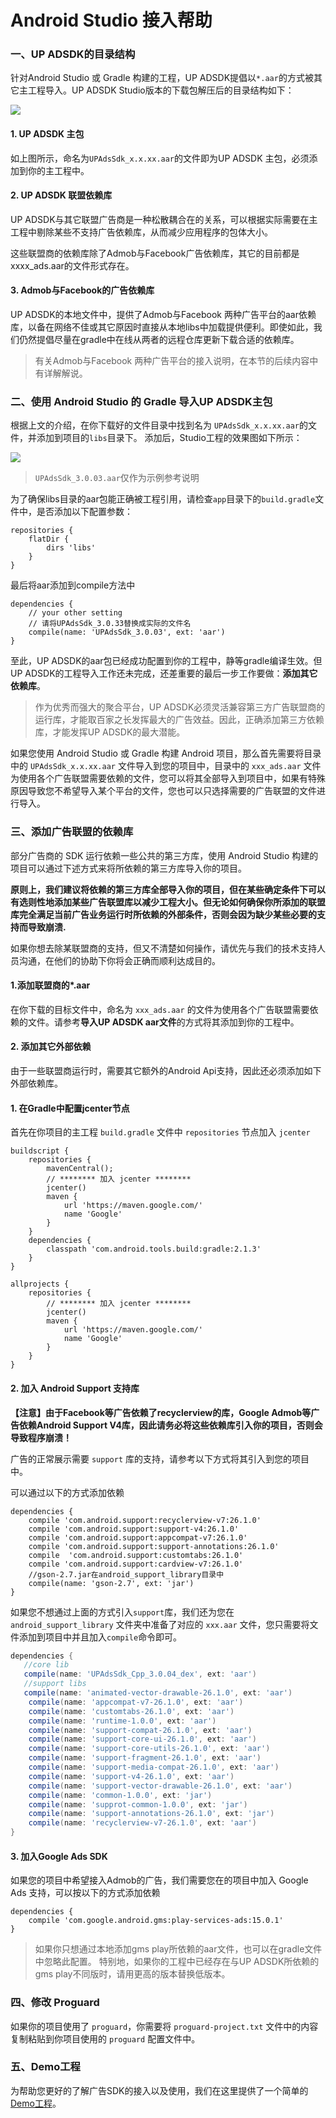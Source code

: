 # Android Studio 接入帮助

### 一、UP ADSDK的目录结构
针对Android Studio 或 Gradle 构建的工程，UP ADSDK提倡以`*.aar`的方式被其它主工程导入。UP ADSDK Studio版本的下载包解压后的目录结构如下：

![](http://docs.upltv.com/uploads/201805/5af5689a90a1a_5af5689a.png)

#### 1. UP ADSDK 主包
如上图所示，命名为`UPAdsSdk_x.x.xx.aar`的文件即为UP ADSDK 主包，必须添加到你的主工程中。

#### 2. UP ADSDK 联盟依赖库
UP ADSDK与其它联盟广告商是一种松散耦合在的关系，可以根据实际需要在主工程中剔除某些不支持广告依赖库，从而减少应用程序的包体大小。

这些联盟商的依赖库除了Admob与Facebook广告依赖库，其它的目前都是xxxx_ads.aar的文件形式存在。

#### 3. Admob与Facebook的广告依赖库
UP ADSDK的本地文件中，提供了Admob与Facebook 两种广告平台的aar依赖库，以备在网络不佳或其它原因时直接从本地libs中加载提供便利。即使如此，我们仍然提倡尽量在gradle中在线从两者的远程仓库更新下载合适的依赖库。
> 有关Admob与Facebook 两种广告平台的接入说明，在本节的后续内容中有详解解说。


### 二、使用 Android Studio 的 Gradle 导入UP ADSDK主包

根据上文的介绍，在你下载好的文件目录中找到名为 `UPAdsSdk_x.x.xx.aar`的文件，并添加到项目的`libs`目录下。
添加后，Studio工程的效果图如下所示：

![](http://docs.upltv.com/uploads/201805/5af56922f4043_5af56922.png)

> `UPAdsSdk_3.0.03.aar`仅作为示例参考说明

为了确保libs目录的aar包能正确被工程引用，请检查`app`目录下的`build.gradle`文件中，是否添加以下配置参数：

    repositories {
        flatDir {
            dirs 'libs'
        }
    }

最后将aar添加到compile方法中

    dependencies {
        // your other setting
        // 请将UPAdsSdk_3.0.33替换成实际的文件名
        compile(name: 'UPAdsSdk_3.0.03', ext: 'aar')
    }

至此，UP ADSDK的aar包已经成功配置到你的工程中，静等gradle编译生效。但UP ADSDK的工程导入工作还未完成，还差重要的最后一步工作要做：**添加其它依赖库**。

> 作为优秀而强大的聚合平台，UP ADSDK必须灵活兼容第三方广告联盟商的运行库，才能取百家之长发挥最大的广告效益。因此，正确添加第三方依赖库，才能发挥UP ADSDK的最大潜能。

如果您使用 Android Studio 或 Gradle 构建 Android 项目，那么首先需要将目录中的 `UPAdsSdk_x.x.xx.aar` 文件导入到您的项目中，目录中的 `xxx_ads.aar` 文件为使用各个广告联盟需要依赖的文件，您可以将其全部导入到项目中，如果有特殊原因导致您不希望导入某个平台的文件，您也可以只选择需要的广告联盟的文件进行导入。

### 三、添加广告联盟的依赖库

部分广告商的 SDK 运行依赖一些公共的第三方库，使用 Android Studio 构建的项目可以通过下述方式来将所依赖的第三方库导入你的项目。

**原则上，我们建议将依赖的第三方库全部导入你的项目，但在某些确定条件下可以有选则性地添加某些广告联盟库以减少工程大小。但无论如何确保你所添加的联盟库完全满足当前广告业务运行时所依赖的外部条件，否则会因为缺少某些必要的支持而导致崩溃.**

如果你想去除某联盟商的支持，但又不清楚如何操作，请优先与我们的技术支持人员沟通，在他们的协助下你将会正确而顺利达成目的。

####  1.添加联盟商的*.aar
在你下载的目标文件中，命名为 `xxx_ads.aar` 的文件为使用各个广告联盟需要依赖的文件。请参考**导入UP ADSDK aar文件**的方式将其添加到你的工程中。

####  2. 添加其它外部依赖

由于一些联盟商运行时，需要其它额外的Android Api支持，因此还必须添加如下外部依赖库。

#### 1. 在Gradle中配置jcenter节点
首先在你项目的主工程 `build.gradle` 文件中 `repositories` 节点加入 `jcenter`

    buildscript {
        repositories {
            mavenCentral();
            // ******** 加入 jcenter ********
            jcenter()
            maven {
                url 'https://maven.google.com/'
                name 'Google'
            }
        }
        dependencies {
            classpath 'com.android.tools.build:gradle:2.1.3'
        }
    }

    allprojects {
        repositories {
            // ******** 加入 jcenter ********
            jcenter()
            maven {
                url 'https://maven.google.com/'
                name 'Google'
            }
        }
    }


#### 2. 加入 Android Support 支持库

**【注意】由于Facebook等广告依赖了recyclerview的库，Google Admob等广告依赖Android Support V4库，因此请务必将这些依赖库引入你的项目，否则会导致程序崩溃！**

广告的正常展示需要 `support` 库的支持，请参考以下方式将其引入到您的项目中。

可以通过以下的方式添加依赖
    
    dependencies {
        compile 'com.android.support:recyclerview-v7:26.1.0'
        compile 'com.android.support:support-v4:26.1.0'
        compile 'com.android.support:appcompat-v7:26.1.0'
        compile 'com.android.support:support-annotations:26.1.0'
        compile  'com.android.support:customtabs:26.1.0'
        compile 'com.android.support:cardview-v7:26.1.0'
        //gson-2.7.jar在android_support_library目录中
        compile(name: 'gson-2.7', ext: 'jar')
    }
    
如果您不想通过上面的方式引入`support`库，我们还为您在  `android_support_library` 文件夹中准备了对应的 `xxx.aar` 文件，您只需要将文件添加到项目中并且加入`compile`命令即可。

```groovy
dependencies {
   //core lib
   compile(name: 'UPAdsSdk_Cpp_3.0.04_dex', ext: 'aar')
   //support libs
   compile(name: 'animated-vector-drawable-26.1.0', ext: 'aar')
    compile(name: 'appcompat-v7-26.1.0', ext: 'aar')
    compile(name: 'customtabs-26.1.0', ext: 'aar')
    compile(name: 'runtime-1.0.0', ext: 'aar')
    compile(name: 'support-compat-26.1.0', ext: 'aar')
    compile(name: 'support-core-ui-26.1.0', ext: 'aar')
    compile(name: 'support-core-utils-26.1.0', ext: 'aar')
    compile(name: 'support-fragment-26.1.0', ext: 'aar')
    compile(name: 'support-media-compat-26.1.0', ext: 'aar')
    compile(name: 'support-v4-26.1.0', ext: 'aar')
    compile(name: 'support-vector-drawable-26.1.0', ext: 'aar')
    compile(name: 'common-1.0.0', ext: 'jar')
    compile(name: 'supprot-common-1.0.0', ext: 'jar')
    compile(name: 'support-annotations-26.1.0', ext: 'jar')
    compile(name: 'recyclerview-v7-26.1.0', ext: 'aar')
}
```


#### 3. 加入Google Ads SDK
如果您的项目中希望接入Admob的广告，我们需要您在的项目中加入 Google Ads 支持，可以按以下的方式添加依赖

    dependencies {
        compile 'com.google.android.gms:play-services-ads:15.0.1'
    }

> 如果你只想通过本地添加gms play所依赖的aar文件，也可以在gradle文件中忽略此配置。
> 特别地，如果你的工程中已经存在与UP ADSDK所依赖的gms play不同版时，请用更高的版本替换低版本。

### 四、修改 Proguard
如果你的项目使用了 `proguard`，你需要将 `proguard-project.txt` 文件中的内容复制粘贴到你项目使用的 `proguard` 配置文件中。

### 五、Demo工程
为帮助您更好的了解广告SDK的接入以及使用，我们在这里提供了一个简单的[Demo工程](https://github.com/AvidlyGit/AdSdkDemo-Studio "Demo工程")。